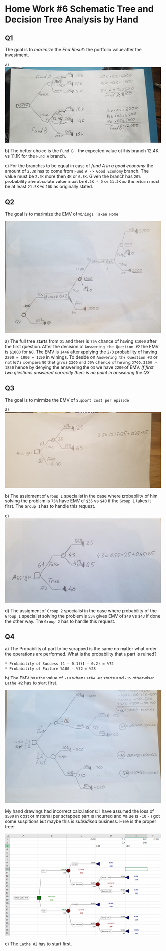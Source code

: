 # Home Work #6 Schematic Tree and Decision Tree Analysis by Hand

## Q1

  The goal is to _maximize_ the *End Result*: the portfolio value after the investment.

  a) ![Q1](HW6-Q1.jpeg) 
  
  b) The better choice is the `Fund B` - the expected value ot this branch 12.4K vs 11.1K for the `Fund A` branch.
  
  c) For the branches to be equal in case of _fund A in a good economy_ the amount of `2.3K` has to come from `Fund A -> Good Economy` branch. The value must be `2.3K` more then `4K` or `6.3K`. Given the branch has `20%` probability ahe absolute value must be `6.3K * 5` or `31.5K` so the return must be at least `21.5K` vs `10K` as originally stated.


## Q2

The goal is to maximize the EMV of `Winings Taken Home`

![Q2](HW6-Q2.jpeg)

  a) The full tree starts from `Q1` and there is `75%` chance of having `$1000` after the first question. After the decision of `Answering the Question #2` the EMV is `$1000` for `NO`. The EMV is `1446` after applying the `2/3` probability of having `2200 = 1000 + 1200` in winings. To deside on `Answering the Question #3` or not let's compare `NO` that gives `2200` and `50%` chance of having `3700`: `2200 > 1850` hence by denying the answering the `Q3` we have `2200` of EMV. _If first two qiestions answered correctly there is no point in answering the Q3_


## Q3

The goal is to minmize the EMV of `Support cost per episode`

  a) ![Q3-a](HW6-Q3-a.jpeg)
  
  b) The assigment of `Group 1` specialist in the case where probability of him solving the problem is `75%` have EMV of `$35` vs `$40` if the `Group 1` takes it first. The `Group 1` has to handle this request.

  c) ![Q3-c](HW6-Q3-c.jpeg)
  
  d) The assigment of `Group 2` specialist in the case where probability of the `Group 1` specialist solving the problem is `55%` gives EMV of `$40` vs `$43` if done the other way.  The `Group 2` has to handle this request.


## Q4 


  a) The Probability of part to be scrapped is the same no matter what order the operations are performed. What is the probability that a part is ruined?
  
    * Probability of Success (1 – 0.1)(1 – 0.2) = %72 
    * Probability of Failure %100 - %72 = %28
  
  b) The EMV has the value of `-10` when `Lathe #2` starts and `-15` otherwise: `Lathe #2` has to start first.
  
  ![Q4](HW6-Q4.png)

  My hand drawings had incorrect calculations: I have assumed the loss of `$500` in cost of material per scrapped part is incurred and Value is `-10` - I got some suspitions but maybe this is _subsidised_ business. Here is the proper tree:
  
  ![Q4](10.13.b.png)


  c) The `Lathe #2` has to start first.
